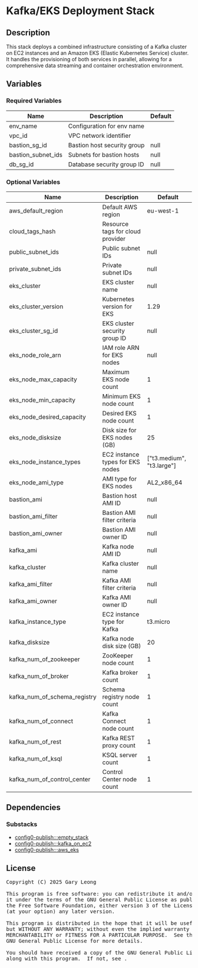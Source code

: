 # Kafka/EKS Deployment Stack

## Description
This stack deploys a combined infrastructure consisting of a Kafka cluster on EC2 instances and an Amazon EKS (Elastic Kubernetes Service) cluster. It handles the provisioning of both services in parallel, allowing for a comprehensive data streaming and container orchestration environment.

## Variables

### Required Variables

| Name | Description | Default |
|------|-------------|---------|
| env_name | Configuration for env name | &nbsp; |
| vpc_id | VPC network identifier | &nbsp; |
| bastion_sg_id | Bastion host security group | null |
| bastion_subnet_ids | Subnets for bastion hosts | null |
| db_sg_id | Database security group ID | null |

### Optional Variables

| Name | Description | Default |
|------|-------------|---------|
| aws_default_region | Default AWS region | eu-west-1 |
| cloud_tags_hash | Resource tags for cloud provider | &nbsp; |
| public_subnet_ids | Public subnet IDs | null |
| private_subnet_ids | Private subnet IDs | null |
| eks_cluster | EKS cluster name | null |
| eks_cluster_version | Kubernetes version for EKS | 1.29 |
| eks_cluster_sg_id | EKS cluster security group ID | null |
| eks_node_role_arn | IAM role ARN for EKS nodes | null |
| eks_node_max_capacity | Maximum EKS node count | 1 |
| eks_node_min_capacity | Minimum EKS node count | 1 |
| eks_node_desired_capacity | Desired EKS node count | 1 |
| eks_node_disksize | Disk size for EKS nodes (GB) | 25 |
| eks_node_instance_types | EC2 instance types for EKS nodes | ["t3.medium", "t3.large"] |
| eks_node_ami_type | AMI type for EKS nodes | AL2_x86_64 |
| bastion_ami | Bastion host AMI ID | null |
| bastion_ami_filter | Bastion AMI filter criteria | null |
| bastion_ami_owner | Bastion AMI owner ID | null |
| kafka_ami | Kafka node AMI ID | null |
| kafka_cluster | Kafka cluster name | null |
| kafka_ami_filter | Kafka AMI filter criteria | null |
| kafka_ami_owner | Kafka AMI owner ID | null |
| kafka_instance_type | EC2 instance type for Kafka | t3.micro |
| kafka_disksize | Kafka node disk size (GB) | 20 |
| kafka_num_of_zookeeper | ZooKeeper node count | 1 |
| kafka_num_of_broker | Kafka broker count | 1 |
| kafka_num_of_schema_registry | Schema registry node count | 1 |
| kafka_num_of_connect | Kafka Connect node count | 1 |
| kafka_num_of_rest | Kafka REST proxy count | 1 |
| kafka_num_of_ksql | KSQL server count | 1 |
| kafka_num_of_control_center | Control Center node count | 1 |

## Dependencies

### Substacks
- [config0-publish:::empty_stack](https://api-app.config0.com/web_api/v1.0/stacks/config0-publish/empty_stack)
- [config0-publish:::kafka_on_ec2](https://api-app.config0.com/web_api/v1.0/stacks/config0-publish/kafka_on_ec2)
- [config0-publish:::aws_eks](https://api-app.config0.com/web_api/v1.0/stacks/config0-publish/aws_eks)

## License
<pre>
Copyright (C) 2025 Gary Leong <gary@config0.com>

This program is free software: you can redistribute it and/or modify
it under the terms of the GNU General Public License as published by
the Free Software Foundation, either version 3 of the License, or
(at your option) any later version.

This program is distributed in the hope that it will be useful,
but WITHOUT ANY WARRANTY; without even the implied warranty of
MERCHANTABILITY or FITNESS FOR A PARTICULAR PURPOSE.  See the
GNU General Public License for more details.

You should have received a copy of the GNU General Public License
along with this program.  If not, see <https://www.gnu.org/licenses/>.
</pre>